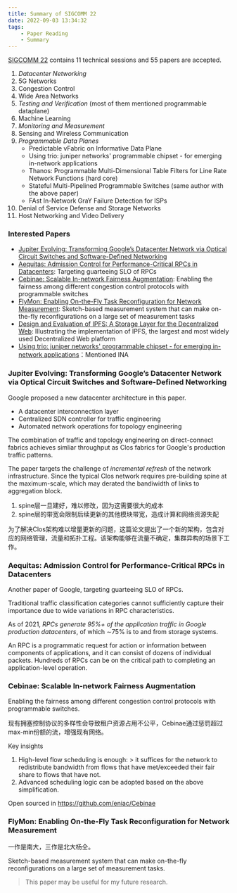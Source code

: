 ```yaml
---
title: Summary of SIGCOMM 22
date: 2022-09-03 13:34:32
tags:
    - Paper Reading
    - Summary
---
```


[SIGCOMM 22](https://conferences.sigcomm.org/sigcomm/2022/) contains 11 technical sessions and 55 papers are accepted.

1. _Datacenter Networking_
2. 5G Networks
3. Congestion Control
4. Wide Area Networks
5. _Testing and Verification_ (most of them mentioned programmable dataplane)
6. Machine Learning
7. _Monitoring and Measurement_
8. Sensing and Wireless Communication
9. _Programmable Data Planes_
    - Predictable vFabric on Informative Data Plane
    - Using trio: juniper networks' programmable chipset - for emerging in-network applications
    - Thanos: Programmable Multi-Dimensional Table Filters for Line Rate Network Functions (hard core)
    - Stateful Multi-Pipelined Programmable Switches (same author with the above paper)
    - FAst In-Network GraY Failure Detection for ISPs
10. Denial of Service Defense and Storage Networks
11. Host Networking and Video Delivery

### Interested Papers

- [Jupiter Evolving: Transforming Google’s Datacenter Network via Optical Circuit Switches and Software-Defined Networking](https://research.google/pubs/pub51587/)
- [Aequitas: Admission Control for Performance-Critical RPCs in Datacenters](https://yiwenzhang92.github.io/assets/docs/aequitas-sigcomm22.pdf): Targeting guarteeing SLO of RPCs
- [Cebinae: Scalable In-network Fairness Augmentation](https://liangchengyu.com/doc/cebinae-sigcomm2022.pdf): Enabling the fairness among different congestion control protocols with programmable switches
- [FlyMon: Enabling On-the-Fly Task Reconfiguration for Network Measurement](https://yangtonghome.github.io/uploads/sigcomm22-flyMon-final220.pdf): Sketch-based measurement system that can make on-the-fly reconfigurations on a large set of measurement tasks
- [Design and Evaluation of IPFS: A Storage Layer for the Decentralized Web](https://research.protocol.ai/publications/design-and-evaluation-of-ipfs-a-storage-layer-for-the-decentralized-web/trautwein2022.pdf): Illustrating the implementation of IPFS, the largest and most widely used Decentralized Web platform
- [Using trio: juniper networks' programmable chipset - for emerging in-network applications](https://dl.acm.org/doi/pdf/10.1145/3544216.3544262)：Mentioned INA

### Jupiter Evolving: Transforming Google’s Datacenter Network via Optical Circuit Switches and Software-Defined Networking

Google proposed a new datacenter architecture in this paper.

- A datacenter  interconnection layer
- Centralized SDN controller for traffic engineering
- Automated network operations for topology engineering

The combination of traffic and topology engineering  on direct-connect fabrics achieves simliar throughput as Clos fabrics for Google's production traffic patterns.

The paper targets the challenge of _incremental refresh_ of the network infrastructure. Since the typical Clos network requires pre-building spine at the maximum-scale, which may derated the bandiwidth of links to aggregation block.

1. spine层一旦建好，难以修改，因为这需要很大的成本
2. spine层的带宽会限制后续更新的其他模块带宽，造成计算和网络资源失配

为了解决Clos架构难以增量更新的问题，这篇论文提出了一个新的架构，包含对应的网络管理，流量和拓扑工程。该架构能够在流量不确定，集群异构的场景下工作。

### Aequitas: Admission Control for Performance-Critical RPCs in Datacenters

Another paper of Google, targeting guarteeing SLO of RPCs.

Traditional traffic classification categories cannot sufficiently capture their importance due to wide variations in RPC characteristics.

As of 2021, _RPCs generate 95%+ of the application traffic in Google production datacenters_, of which ∼75% is to and from storage systems.

An RPC is a programmatic request for action or information between components of applications, and it can consist of dozens of individual packets. Hundreds of RPCs can be on the critical path to completing an application-level operation.

### Cebinae: Scalable In-network Fairness Augmentation

Enabling the fairness among different congestion control protocols with programmable switches. 

现有拥塞控制协议的多样性会导致租户资源占用不公平，Cebinae通过惩罚超过max-min份额的流，增强现有网络。

Key insights

1. High-level flow scheduling is enough: > it suffices for the network to redistribute bandwidth from flows that have met/exceeded their fair share to flows that have not.
2. Advanced scheduling logic can be adopted based on the above simplification.

Open sourced in https://github.com/eniac/Cebinae

### FlyMon: Enabling On-the-Fly Task Reconfiguration for Network Measurement

一作是南大，三作是北大杨仝。

Sketch-based measurement system that can make on-the-fly reconfigurations on a large set of measurement tasks.

> This paper may be useful for my future research.
